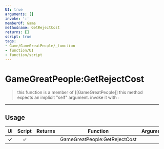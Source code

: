 ```yaml
---
UI: true
arguments: []
invoke: ':'
memberOf: Game
methodname: GetRejectCost
returns: []
script: true
tags:
- Game/GameGreatPeople/_function
- function/UI
- function/script
---
```

# GameGreatPeople:GetRejectCost
> this function is a member of [[GameGreatPeople]]
> this method expects an implicit "self" argument. invoke it with `:`
-----
## Usage
|  UI | Script | Returns | Function | Arguments |
|:---:|:------:|-------:|:--------:|:---------|
|✓|✓||GameGreatPeople:GetRejectCost||
